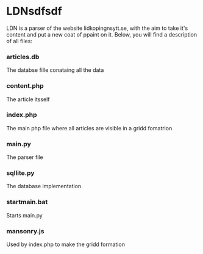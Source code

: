 # LDNsdfsdf
LDN is a parser of the website lidkopingnsytt.se, with the aim to take it's content and put a new coat of ppaint on it.
Below, you will find a description of all files:

### articles.db
The databse fille conataing all the data

### content.php
The article itsself

### index.php
The main php file where all articles are visible in a gridd fomatrion

### main.py
The parser file

### sqllite.py
The database implementation

### startmain.bat
Starts main.py

### mansonry.js
Used by index.php to make the gridd formation
